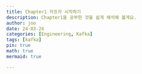 ```yaml
---
title: Chapter1 카프카 시작하기
description: Chapter1을 공부한 것을 쉽게 해석해 볼게요.
author: joo
date: 24-03-24
categories: [Engineering, Kafka]
tags: [kafka]
pin: true
math: true
mermaid: true

---
```

